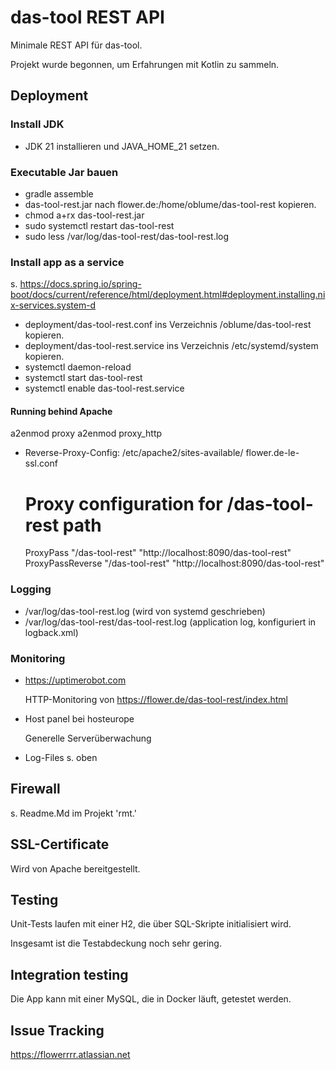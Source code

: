 # das-tool REST API

Minimale REST API für das-tool.

Projekt wurde begonnen, um Erfahrungen mit Kotlin zu sammeln.

## Deployment


### Install JDK

* JDK 21 installieren und JAVA_HOME_21 setzen.

### Executable Jar bauen

* gradle assemble
* das-tool-rest.jar nach flower.de:/home/oblume/das-tool-rest kopieren.
* chmod a+rx das-tool-rest.jar
* sudo systemctl restart das-tool-rest
* sudo less /var/log/das-tool-rest/das-tool-rest.log


### Install app as a service

s. https://docs.spring.io/spring-boot/docs/current/reference/html/deployment.html#deployment.installing.nix-services.system-d

* deployment/das-tool-rest.conf ins Verzeichnis /oblume/das-tool-rest kopieren.
* deployment/das-tool-rest.service ins Verzeichnis /etc/systemd/system kopieren.
* systemctl daemon-reload
* systemctl start das-tool-rest
* systemctl enable das-tool-rest.service


#### Running behind Apache

  a2enmod proxy
  a2enmod proxy_http

- Reverse-Proxy-Config: /etc/apache2/sites-available/ flower.de-le-ssl.conf

  # Proxy configuration for /das-tool-rest path
  ProxyPass "/das-tool-rest" "http://localhost:8090/das-tool-rest"
  ProxyPassReverse "/das-tool-rest" "http://localhost:8090/das-tool-rest"


### Logging

* /var/log/das-tool-rest.log (wird von systemd geschrieben)
* /var/log/das-tool-rest/das-tool-rest.log (application log, konfiguriert in logback.xml)

### Monitoring

- https://uptimerobot.com

  HTTP-Monitoring von https://flower.de/das-tool-rest/index.html

- Host panel bei hosteurope

  Generelle Serverüberwachung

- Log-Files s. oben

## Firewall

s. Readme.Md im Projekt 'rmt.'

## SSL-Certificate

Wird von Apache bereitgestellt.


## Testing

Unit-Tests laufen mit einer H2, die über SQL-Skripte initialisiert wird.

Insgesamt ist die Testabdeckung noch sehr gering.

## Integration testing

Die App kann mit einer MySQL, die in Docker läuft, getestet werden.

## Issue Tracking

https://flowerrrr.atlassian.net